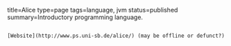 title=Alice
type=page
tags=language, jvm
status=published
summary=Introductory programming language.
~~~~~~

[Website](http://www.ps.uni-sb.de/alice/) (may be offline or defunct?)

